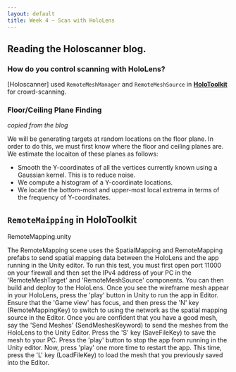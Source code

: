 ```yaml
---
layout: default
title: Week 4 – Scan with HoloLens
---
```


## Reading the Holoscanner blog.
### How do you control scanning with HoloLens?
[Holoscanner] used `RemoteMeshManager` and `RemoteMeshSource` in **[HoloToolkit](https://github.com/YoungxHelsinki/HoloToolkit)** for crowd-scanning.

### Floor/Ceiling Plane Finding
_copied from the blog_

We will be generating targets at random locations on the floor plane. In order to do this, we must first know where the floor and ceiling planes are. We estimate the locaiton of these planes as follows:

- Smooth the Y-coordinates of all the vertices currently known using a Gaussian kernel. This is to reduce noise.
- We compute a histogram of a Y-coordinate locations.
- We locate the bottom-most and upper-most local extrema in terms of the frequency of Y-coordinates.


## `RemoteMaipping` in HoloToolkit
RemoteMapping.unity

The RemoteMapping scene uses the SpatialMapping and RemoteMapping prefabs to send spatial mapping data between the HoloLens and the app running in the Unity editor. To run this test, you must first open port 11000 on your firewall and then set the IPv4 address of your PC in the 'RemoteMeshTarget' and 'RemoteMeshSource' components. You can then build and deploy to the HoloLens. Once you see the wireframe mesh appear in your HoloLens, press the 'play' button in Unity to run the app in Editor. Ensure that the 'Game view' has focus, and then press the 'N' key (RemoteMappingKey) to switch to using the network as the spatial mapping source in the Editor. Once you are confident that you have a good mesh, say the 'Send Meshes' (SendMeshesKeyword) to send the meshes from the HoloLens to the Unity Editor. Press the 'S' key (SaveFileKey) to save the mesh to your PC. Press the 'play' button to stop the app from running in the Unity editor. Now, press 'play' one more time to restart the app. This time, press the 'L' key (LoadFileKey) to load the mesh that you previously saved into the Editor.
